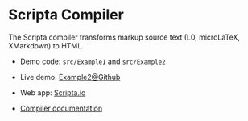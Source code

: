 # Scripta Compiler

The Scripta compiler transforms markup source text 
(L0, microLaTeX, XMarkdown) to HTML.

- Demo code:  `src/Example1` and `src/Example2`

- Live demo: 
[Example2@Github](https://jxxcarlson.github.io/app/scripta-compiler-demo/index.html)

- Web app: [Scripta.io](https://scripta.io)

- [Compiler documentation](https://jxxcarlson.github.io/docs-scripta-compiler)




